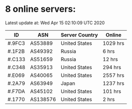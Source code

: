 # 8 online servers:

Latest update at: Wed Apr 15 02:10:09 UTC 2020

| ID | ASN | Server Country | Online |
| -- | --- | -------------- | ------ |
| #.9FC3 | AS53889 | United States | 1029 hrs |
| #.1F2B | AS49392 | Russia | 6 hrs |
| #.C133 | AS51659 | Russia | 12 hrs |
| #.C348 | AS35913 | United States | 294 hrs |
| #.E069 | AS40065 | United States | 2557 hrs |
| #.2A79 | AS63949 | Japan | 1237 hrs |
| #.F7DA | AS45102 | United States | 101 hrs |
| #.1770 | AS138576 | United States | 2 hrs |

